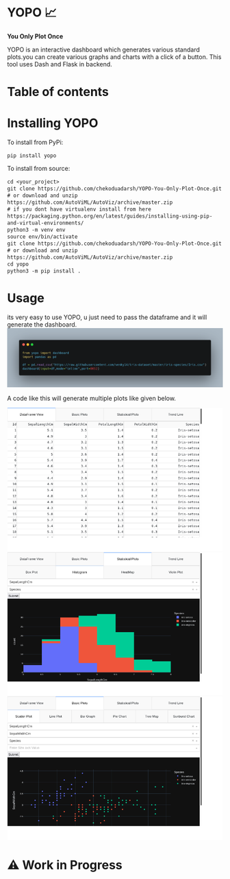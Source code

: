 # YOPO :chart_with_upwards_trend:


**You Only Plot Once**

YOPO is an interactive dashboard which generates various standard plots.you can create various graphs and charts with a click of a button. This tool uses Dash and Flask in backend.

# Table of contents


# Installing YOPO

To install from PyPi:

```shell
pip install yopo
```

To install from source:

```shell
cd <your_project>
git clone https://github.com/chekoduadarsh/YOPO-You-Only-Plot-Once.git
# or download and unzip https://github.com/AutoViML/AutoViz/archive/master.zip
# if you dont have virtualenv install from here https://packaging.python.org/en/latest/guides/installing-using-pip-and-virtual-environments/
python3 -m venv env
source env/bin/activate
git clone https://github.com/chekoduadarsh/YOPO-You-Only-Plot-Once.git
# or download and unzip https://github.com/AutoViML/AutoViz/archive/master.zip
cd yopo
python3 -m pip install .
```

# Usage

its very easy to use YOPO, u just need to pass the dataframe and it will generate the dashboard. 
![](https://github.com/chekoduadarsh/YOPO-You-Only-Plot-Once/blob/master/media/sample_iris_code.png)

A code like this will generate multiple plots like given below.

![](https://github.com/chekoduadarsh/YOPO-You-Only-Plot-Once/blob/master/media/sample_dataframe.png)
![](https://github.com/chekoduadarsh/YOPO-You-Only-Plot-Once/blob/master/media/sample_histogram.png)
![](https://github.com/chekoduadarsh/YOPO-You-Only-Plot-Once/blob/master/media/sample_scatterplot.png)

# :warning: Work in Progress